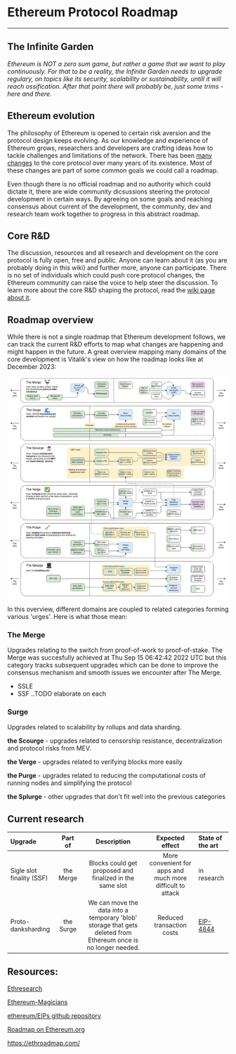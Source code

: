 # Ethereum Protocol Roadmap
---
## The Infinite Garden

*Ethereum is NOT a zero sum game, but rather a game that we want to play continuously. For that to be a reality, the Infinite Garden needs to upgrade regulary, on topics like its security, scalability or sustainability, untill it will reach ossification. After that point there will probably be, just some trims - here and there.*

## Ethereum evolution 

The philosophy of Ethereum is opened to certain risk aversion and the protocol design keeps evolving. As our knowledge and experience of Ethereum grows, researchers and developers are crafting ideas how to tackle challenges and limitations of the network. There has been [many changes](/wiki/protocol/history.md) to the core protocol over many years of its existence. Most of these changes are part of some common goals we could call a roadmap. 

Even though there is no official roadmap and no authority which could dictate it, there are wide community dicsussions steering the protocol development in certain ways. By agreeing on some goals and reaching consensus about current of the development, the community, dev and research team work together to progress in this abstract roadmap. 

## Core R&D

The discussion, resources and all research and development on the core protocol is fully open, free and public. Anyone can learn about it (as you are probably doing in this wiki) and further more, anyone can participate. There is no set of individuals which could push core protocol changes, the Ethereum community can raise the voice to help steer the discussion. To learn more about the core R&D shaping the protocol, read the [wiki page about it](/wiki/dev/core-development.md).

## Roadmap overview 

While there is not a single roadmap that Ethereum development follows, we can track the current R&D efforts to map what changes are happening and might happen in the future. 
A great overview mapping many domains of the core development is Vitalik's view on how the roadmap looks like at December 2023:

![Ethereum roadmap updated by V.B. Dec2023](/docs/images/roadmap_2024/full_roadmap2024.jpeg)

In this overview, different domains are coupled to related categories forming various 'urges'. Here is what those mean: 

### The Merge

Upgrades relating to the switch from proof-of-work to proof-of-stake. The Merge was succesfully achieved at Thu Sep 15 06:42:42 2022 UTC but this category tracks subsequent upgrades which can be done to improve the consensus mechanism and smooth issues we encounter after The Merge. 

- SSLE
- SSF 
..TODO elaborate on each

### Surge

Upgrades related to scalability by rollups and data sharding. 

**the Scourge** - upgrades related to censorship resistance, decentralization and protocol risks from MEV. 

**the Verge** - upgrades related to verifying blocks more easily

**the Purge** - upgrades related to reducing the computational costs of running nodes and simplifying the protocol

**the Splurge** - other upgrades that don't fit well into the previous categories

## Current research

| Upgrade | Part of | Description | Expected effect | State of the art |
| :-----| :-----: | :----: | :-------: | :------- |
| Sigle slot finality (SSF)| the Merge | Blocks could get proposed and finalized in the same slot | More convenient for apps and much more difficult to attack| in research |
| Proto-danksharding | the Surge | We can move the data into a temporary 'blob' storage that gets deleted from Ethereum once is no longer needed. | Reduced transaction costs | [EIP-4844](https://eips.ethereum.org/EIPS/eip-4844) |

## Resources:

[Ethresearch](https://ethresear.ch/)

[Ethereum-Magicians](https://ethereum-magicians.org/)

[ethereum/EIPs github repository](https://github.com/ethereum/EIPs/tree/master#ethereum-improvement-proposals-eips)

[Roadmap on Ethereum.org](https://ethereum.org/en/roadmap/)

https://ethroadmap.com/
